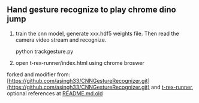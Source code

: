 ## Hand gesture recognize to play chrome dino jump

1. train the cnn model, generate xxx.hdf5 weights file. Then read the camera video stream and recognize.
	
	python trackgesture.py

2. open t-rex-runner/index.html using chrome broswer 

forked and modifier from:[https://github.com/asingh33/CNNGestureRecognizer.git](https://github.com/asingh33/CNNGestureRecognizer.git) and [t-rex-runner](https://github.com/wayou/t-rex-runner.git), optional references at [README.md.old](README.md.old)
		
